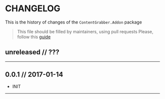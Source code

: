 # CHANGELOG

This is the history of changes of the `ContentGrabber.Addon` package

> This file should be filled by maintainers, using pull requests
> Please, follow this [guide](http://keepachangelog.com/en/0.3.0/)

## unreleased // ???

----

## 0.0.1 // 2017-01-14

* INIT

----
